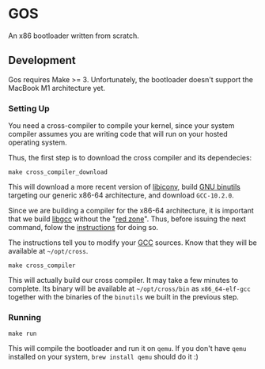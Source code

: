 # GOS
An x86 bootloader written from scratch.

## Development

Gos requires Make >= 3. Unfortunately, the bootloader doesn't support the MacBook M1 architecture yet.

### Setting Up

You need a cross-compiler to compile your kernel, since your system compiler 
assumes you are writing code that will run on your hosted operating system.

Thus, the first step is to download the cross compiler and its dependecies:

```shell
make cross_compiler_download
```

This will download a more recent version of [libiconv](https://www.gnu.org/software/libiconv/),
build [GNU binutils](https://wiki.osdev.org/Binutils) targeting our
generic x86-64 architecture, and download `GCC-10.2.0`.

Since we are building a compiler for the x86-64 architecture, it is important
that we build [libgcc](https://wiki.osdev.org/Libgcc) without the "[red zone](https://wiki.osdev.org/Libgcc_without_red_zone)".
Thus, before issuing the next command, folow the
[instructions](https://wiki.osdev.org/Libgcc_without_red_zone) for doing so.

The instructions tell you to modify your [GCC](https://wiki.osdev.org/GCC)
sources. Know that they will be available at `~/opt/cross`.

```shell
make cross_compiler
```

This will actually build our cross compiler. It may take a few minutes to 
complete. Its binary will be available at `~/opt/cross/bin` as 
`x86_64-elf-gcc` together with the binaries of the `binutils` we built in the
previous step.

### Running

```shell
make run
```

This will compile the bootloader and run it on `qemu`. If you don't have `qemu` installed on your system, `brew install qemu` should do it :)
